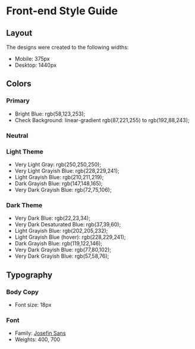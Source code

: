 # Front-end Style Guide

## Layout

The designs were created to the following widths:

- Mobile: 375px
- Desktop: 1440px

## Colors

### Primary

- Bright Blue: rgb(58,123,253);
- Check Background: linear-gradient rgb(87,221,255) to rgb(192,88,243);

### Neutral

### Light Theme

- Very Light Gray: rgb(250,250,250);
- Very Light Grayish Blue: rgb(228,229,241);
- Light Grayish Blue: rgb(210,211,219);
- Dark Grayish Blue: rgb(147,148,165);
- Very Dark Grayish Blue: rgb(72,75,106);

### Dark Theme

- Very Dark Blue: rgb(22,23,34);
- Very Dark Desaturated Blue: rgb(37,39,60);
- Light Grayish Blue: rgb(202,205,232);
- Light Grayish Blue (hover): rgb(228,229,241);
- Dark Grayish Blue: rgb(119,122,146);
- Very Dark Grayish Blue: rgb(77,80,102);
- Very Dark Grayish Blue: rgb(57,58,76);

## Typography

### Body Copy

- Font size: 18px

### Font

- Family: [Josefin Sans](https://fonts.google.com/specimen/Josefin+Sans)
- Weights: 400, 700
